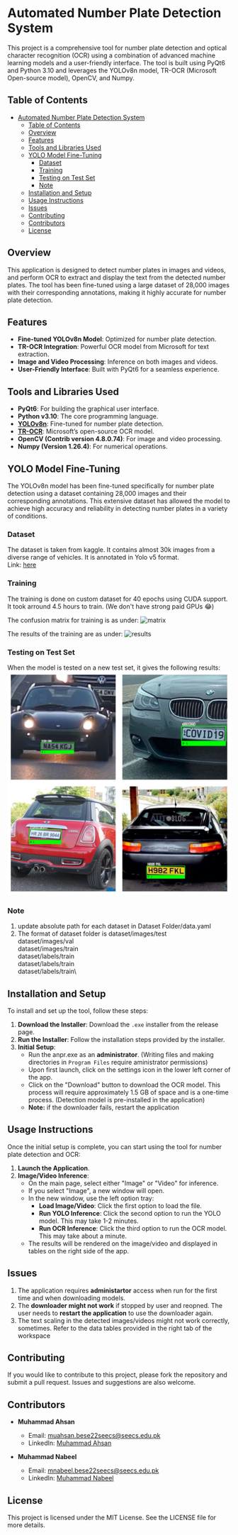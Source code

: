 # Automated Number Plate Detection System

This project is a comprehensive tool for number plate detection and optical character recognition (OCR) using a combination of advanced machine learning models and a user-friendly interface. The tool is built using PyQt6 and Python 3.10 and leverages the YOLOv8n model, TR-OCR (Microsoft Open-source model), OpenCV, and Numpy.


## Table of Contents

- [Automated Number Plate Detection System](#automated-number-plate-detection-system)
  - [Table of Contents](#table-of-contents)
  - [Overview](#overview)
  - [Features](#features)
  - [Tools and Libraries Used](#tools-and-libraries-used)
  - [YOLO Model Fine-Tuning](#yolo-model-fine-tuning)
    - [Dataset](#dataset)
    - [Training](#training)
    - [Testing on Test Set](#testing-on-test-set)
    - [Note](#note)
  - [Installation and Setup](#installation-and-setup)
  - [Usage Instructions](#usage-instructions)
  - [Issues](#issues)
  - [Contributing](#contributing)
  - [Contributors](#contributors)
  - [License](#license)

## Overview

This application is designed to detect number plates in images and videos, and perform OCR to extract and display the text from the detected number plates. The tool has been fine-tuned using a large dataset of 28,000 images with their corresponding annotations, making it highly accurate for number plate detection.

## Features

- **Fine-tuned YOLOv8n Model**: Optimized for number plate detection.
- **TR-OCR Integration**: Powerful OCR model from Microsoft for text extraction.
- **Image and Video Processing**: Inference on both images and videos.
- **User-Friendly Interface**: Built with PyQt6 for a seamless experience.

## Tools and Libraries Used

- **PyQt6**: For building the graphical user interface.
- **Python v3.10**: The core programming language.
- **[YOLOv8n](https://docs.ultralytics.com)**: Fine-tuned for number plate detection.
- **[TR-OCR](https://huggingface.co/microsoft/trocr-base-printed)**: Microsoft’s open-source OCR model.
- **OpenCV (Contrib version 4.8.0.74)**: For image and video processing.
- **Numpy (Version 1.26.4)**: For numerical operations.

## YOLO Model Fine-Tuning

The YOLOv8n model has been fine-tuned specifically for number plate detection using a dataset containing 28,000 images and their corresponding annotations. This extensive dataset has allowed the model to achieve high accuracy and reliability in detecting number plates in a variety of conditions.

### Dataset
The dataset is taken from kaggle. It contains almost 30k images from a diverse range of vehicles. It is annotated in Yolo v5 format.\
Link: [here](https://www.kaggle.com/datasets/abrahman97/number-plate-recognition-dataset)

### Training 
The training is done on custom dataset for 40 epochs using CUDA support. It took arround 4.5 hours to train. (We don't have strong paid GPUs 😂)

The confusion matrix for training is as under:
![matrix](./runs/detect/train%20-%20dataset%201%20---%2040%20epoch/confusion_matrix.png)

The results of the training are as under:
![results](./runs/detect/train%20-%20dataset%201%20---%2040%20epoch/results.png)

### Testing on Test Set
When the model is tested on a new test set, it gives the following results:
![test set results](./samples/sample%201.jpg)


### Note
1. update absolute path for each dataset in Dataset Folder/data.yaml
2. The format of dataset folder is dataset/images/test\
                                   dataset/images/val\
                                   dataset/images/train\
                                   dataset/labels/train\
                                   dataset/labels/train\
                                   dataset/labels/train\


## Installation and Setup

To install and set up the tool, follow these steps:

1. **Download the Installer**: Download the `.exe` installer from the release page.
2. **Run the Installer**: Follow the installation steps provided by the installer.
3. **Initial Setup**:
    - Run the anpr.exe as an **administrator**. (Writing files and making directories in `Program Files` require aministrator permissions)
    - Upon first launch, click on the settings icon in the lower left corner of the app.
    - Click on the "Download" button to download the OCR model. This process will require approximately 1.5 GB of space and is a one-time process. (Detection model is pre-installed in the application)
    - **Note:** if the downloader fails, restart the application

## Usage Instructions

Once the initial setup is complete, you can start using the tool for number plate detection and OCR:

1. **Launch the Application**.
2. **Image/Video Inference**:
   - On the main page, select either "Image" or "Video" for inference.
   - If you select "Image", a new window will open.
   - In the new window, use the left option tray:
     - **Load Image/Video**: Click the first option to load the file.
     - **Run YOLO Inference**: Click the second option to run the YOLO model. This may take 1-2 minutes.
     - **Run OCR Inference**: Click the third option to run the OCR model. This may take about a minute.
   - The results will be rendered on the image/video and displayed in tables on the right side of the app.

## Issues
1. The application requires **administartor** access when run for the first time and when downloading models.
2. The **downloader might not work** if stopped by user and reopned. The user needs to **restart the application** to use the downloader again.
3. The text scaling in the detected images/videos might not work correctly, sometimes. Refer to the data tables provided in the right tab of the workspace

## Contributing

If you would like to contribute to this project, please fork the repository and submit a pull request. Issues and suggestions are also welcome.

## Contributors
- **Muhammad Ahsan**
  - Email: muahsan.bese22seecs@seecs.edu.pk
  - LinkedIn: [Muhammad Ahsan](https://www.linkedin.com/in/muhammad-ahsan-b6796124b/)

- **Muhammad Nabeel**
  - Email: mnabeel.bese22seecs@seecs.edu.pk
  - LinkedIn: [Muhammad Nabeel](https://www.linkedin.com/in/muhammed-nabeel-2a9412246/)


## License

This project is licensed under the MIT License. See the LICENSE file for more details.
